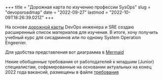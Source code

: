 +++
title = "Дорожная карта по изучению профессии SysOps"
slug = "devopsroadmap"
date = "2022-09-27"
lastmod = "2022-10-09T18:26:39.021Z"
+++

На основе [дорожной карты](https://roadmap.sh/devops) DevOps инженера и SRE создаю расширенный список материалов для изучения.
В итоге, хочу получить учебный курс для сисадминов или по одному System Operation Engeenier.

Для удобства представления вот диаграмма в [Mermaid](https://mermaid-js.github.io/mermaid/#/)

Некие обобщенные требования от работодателей к младшим (Junior) специалистам, софрмированные на основании актуальных на конец 2022 года вакансий, размещены в файле
[требования](./requirements.ru.md)

